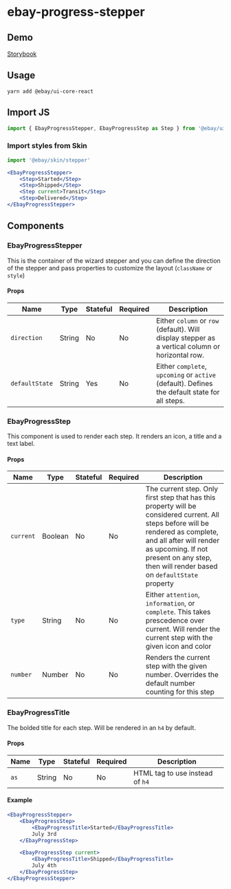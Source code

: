 # ebay-progress-stepper

## Demo

[Storybook](https://opensource.ebay.com/ebayui-core-react/main/?path=/story/ebay-progress-stepper--default)

## Usage

```
yarn add @ebay/ui-core-react
```

## Import JS

```jsx harmony
import { EbayProgressStepper, EbayProgressStep as Step } from '@ebay/ui-core-react/ebay-progress-stepper'
```

### Import styles from Skin

```jsx
import '@ebay/skin/stepper'
```

```jsx
<EbayProgressStepper>
    <Step>Started</Step>
    <Step>Shipped</Step>
    <Step current>Transit</Step>
    <Step>Delivered</Step>
</EbayProgressStepper>
```

## Components

### EbayProgressStepper

This is the container of the wizard stepper and you can define the direction of the stepper and pass properties to
customize the layout (`className` or `style`)

#### Props

Name | Type | Stateful | Required | Description
--- | --- | --- | --- | ---
`direction` | String | No | No | Either `column` or `row` (default). Will display stepper as a vertical column or horizontal row.
`defaultState` | String | Yes | No | Either `complete`, `upcoming` or `active` (default). Defines the default state for all steps.

### EbayProgressStep

This component is used to render each step. It renders an icon, a title and a text label.

#### Props

Name | Type | Stateful | Required | Description
--- | --- | --- | --- | ---
`current` | Boolean | No | No | The current step. Only first step that has this property will be considered current. All steps before will be rendered as complete, and all after will render as upcoming. If not present on any step, then will render based on `defaultState` property
`type` | String | No | No | Either `attention`, `information`, or `complete`. This takes prescedence over current. Will render the current step with the given icon and color
`number` | Number | No | No | Renders the current step with the given number. Overrides the default number counting for this step

### EbayProgressTitle

The bolded title for each step. Will be rendered in an `h4` by default.

#### Props

Name | Type | Stateful | Required | Description
--- | --- | --- | --- | ---
`as` | String | No | No | HTML tag to use instead of `h4`

#### Example

```jsx
<EbayProgressStepper>
    <EbayProgressStep>
        <EbayProgressTitle>Started</EbayProgressTitle>
        July 3rd
    </EbayProgressStep>

    <EbayProgressStep current>
        <EbayProgressTitle>Shipped</EbayProgressTitle>
        July 4th
    </EbayProgressStep>
</EbayProgressStepper>
```

